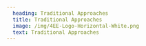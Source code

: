 ```yaml
---
  heading: Traditional Approaches
  title: Traditional Approaches
  image: /img/4EE-Logo-Horizontal-White.png
  text: Traditional Approaches
---
```

